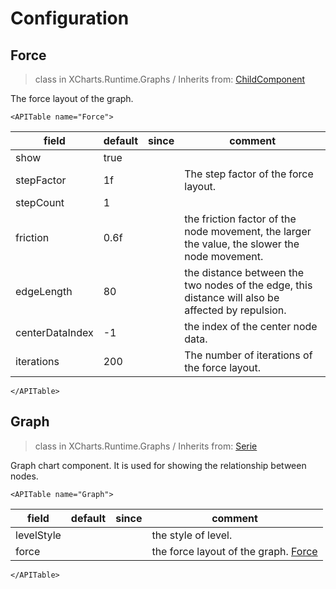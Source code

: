 # Configuration

## Force

> class in XCharts.Runtime.Graphs / Inherits from: [ChildComponent](https://xcharts-team.github.io/docs/configuration#childcomponent)

The force layout of the graph.

```mdx-code-block
<APITable name="Force">
```


|field|default|since|comment|
|--|--|--|--|
|show|true||
|stepFactor|1f||The step factor of the force layout.
|stepCount|1||
|friction|0.6f||the friction factor of the node movement, the larger the value, the slower the node movement.
|edgeLength|80||the distance between the two nodes of the edge, this distance will also be affected by repulsion.
|centerDataIndex|-1||the index of the center node data.
|iterations|200||The number of iterations of the force layout.

```mdx-code-block
</APITable>
```

## Graph

> class in XCharts.Runtime.Graphs / Inherits from: [Serie](https://xcharts-team.github.io/docs/configuration#serie)

Graph chart component. It is used for showing the relationship between nodes.

```mdx-code-block
<APITable name="Graph">
```


|field|default|since|comment|
|--|--|--|--|
|levelStyle|||the style of level.
|force|||the force layout of the graph. [Force](#force)|

```mdx-code-block
</APITable>
```

